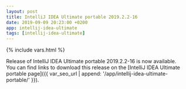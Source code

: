 ```yaml
---
layout: post
title: IntelliJ IDEA Ultimate portable 2019.2.2-16
date: 2019-09-09 20:23:00 +0200
app: intellij-idea-ultimate
tags: [intellij-idea-ultimate]
---
```

{% include vars.html %}

Release of IntelliJ IDEA Ultimate portable 2019.2.2-16 is now available.<br />
You can find links to download this release on the [IntelliJ IDEA Ultimate portable page]({{ var_seo_url | append: '/app/intellij-idea-ultimate-portable/' }}).